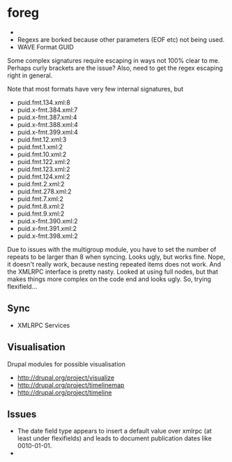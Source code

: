 foreg
=====

* 
* Regexs are borked because other parameters (EOF etc) not being used.
* WAVE Format GUID


Some complex signatures require escaping in ways not 100% clear to me.
Perhaps curly brackets are the issue?
Also, need to get the regex escaping right in general.

Note that most formats have very few internal signatures, but 

* puid.fmt.134.xml:8
* puid.x-fmt.384.xml:7
* puid.x-fmt.387.xml:4
* puid.x-fmt.388.xml:4
* puid.x-fmt.399.xml:4
* puid.fmt.12.xml:3
* puid.fmt.1.xml:2
* puid.fmt.10.xml:2
* puid.fmt.122.xml:2
* puid.fmt.123.xml:2
* puid.fmt.124.xml:2
* puid.fmt.2.xml:2
* puid.fmt.278.xml:2
* puid.fmt.7.xml:2
* puid.fmt.8.xml:2
* puid.fmt.9.xml:2
* puid.x-fmt.390.xml:2
* puid.x-fmt.391.xml:2
* puid.x-fmt.398.xml:2


Due to issues with the multigroup module, you have to set the number of repeats to be larger than 8 when syncing.
Looks ugly, but works fine.
Nope, it doesn't really work, because nesting repeated items does not work.
And the XMLRPC interface is pretty nasty.
Looked at using full nodes, but that makes things more complex on the code end and looks ugly.
So, trying flexifield...


Sync
----
* XMLRPC Services

Visualisation
-------------

Drupal modules for possible visualisation

* http://drupal.org/project/visualize
* http://drupal.org/project/timelinemap
* http://drupal.org/project/timeline

Issues
------

* The date field type appears to insert a default value over xmlrpc (at least under flexifields) and leads to document publication dates like 0010-01-01.
* 
 
